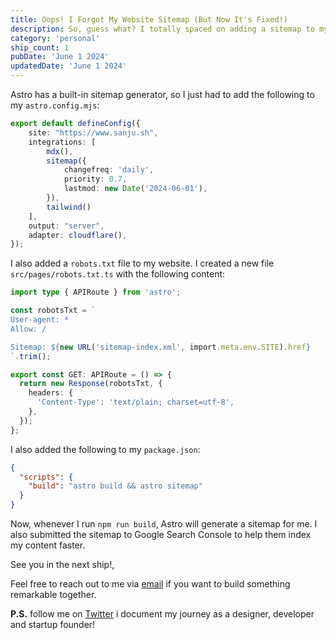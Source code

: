 ```yaml
---
title: Oops! I Forgot My Website Sitemap (But Now It's Fixed!)
description: So, guess what? I totally spaced on adding a sitemap to my website. A sitemap helps search engines find all my awesome content, which is kind of important!  This post will show you how I easily set it up with Astro, so you don't make the same mistake I did.
category: 'personal'
ship_count: 1
pubDate: 'June 1 2024'
updatedDate: 'June 1 2024'
---
```


Astro has a built-in sitemap generator, so I just had to add the following to my `astro.config.mjs`:

```ts
export default defineConfig({
	site: "https://www.sanju.sh",
	integrations: [
        mdx(), 
        sitemap({
            changefreq: 'daily',
            priority: 0.7,
            lastmod: new Date('2024-06-01'),
        }), 
        tailwind()
    ],
	output: "server",
	adapter: cloudflare(),
});
```

I also added a `robots.txt` file to my website. I created a new file `src/pages/robots.txt.ts` with the following content:

```ts
import type { APIRoute } from 'astro';

const robotsTxt = `
User-agent: *
Allow: /

Sitemap: ${new URL('sitemap-index.xml', import.meta.env.SITE).href}
`.trim();

export const GET: APIRoute = () => {
  return new Response(robotsTxt, {
    headers: {
      'Content-Type': 'text/plain; charset=utf-8',
    },
  });
};
```

I also added the following to my `package.json`:

```json
{
  "scripts": {
    "build": "astro build && astro sitemap"
  }
}
```

Now, whenever I run `npm run build`, Astro will generate a sitemap for me. I also submitted the sitemap to Google Search Console to help them index my content faster.

See you in the next ship!, 

Feel free to reach out to me via [email](mailto:work@sanju.sh?subject=Let's%20Build%20Something%20Remarkable&body=Hi%20Sanju%2C%0A%0AI%20came%20across%20your%20projects%20and%20was%20impressed%20by%20it.%20I%20would%20love%20to%20discuss%20the%20possibility%20of%20collaborating%20on%20a%20new%20project.%20Looking%20forward%20to%20hearing%20from%20you.%0A%0ABest%20regards%2C%0A%5BYour%20Name%5D) if you want to build something remarkable together.

**P.S.** follow me on [Twitter](https://x.com/spikeysanju) i document my journey as a designer, developer and startup founder!